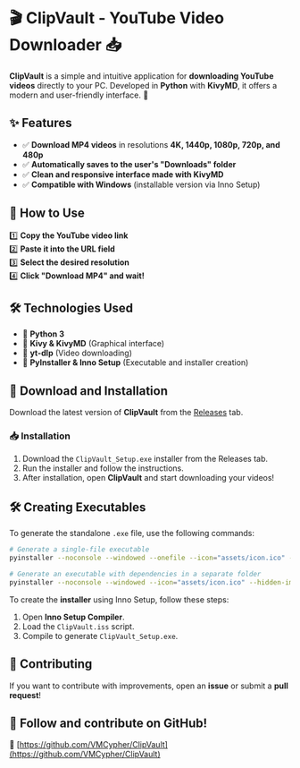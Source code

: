 # 🎬 ClipVault - YouTube Video Downloader 📥

**ClipVault** is a simple and intuitive application for **downloading YouTube videos** directly to your PC. Developed in **Python** with **KivyMD**, it offers a modern and user-friendly interface. 🚀

## ✨ Features
- ✅ **Download MP4 videos** in resolutions **4K, 1440p, 1080p, 720p, and 480p**
- ✅ **Automatically saves to the user's "Downloads" folder**
- ✅ **Clean and responsive interface made with KivyMD**
- ✅ **Compatible with Windows** (installable version via Inno Setup)

## 📌 How to Use
1️⃣ **Copy the YouTube video link**  
2️⃣ **Paste it into the URL field**  
3️⃣ **Select the desired resolution**  
4️⃣ **Click "Download MP4" and wait!**  

## 🛠 Technologies Used
- 🔹 **Python 3**
- 🔹 **Kivy & KivyMD** (Graphical interface)
- 🔹 **yt-dlp** (Video downloading)
- 🔹 **PyInstaller & Inno Setup** (Executable and installer creation)

## 🔽 Download and Installation
Download the latest version of **ClipVault** from the [Releases](https://github.com/VMCypher/ClipVault/releases) tab.

### 📥 Installation
1. Download the `ClipVault_Setup.exe` installer from the Releases tab.
2. Run the installer and follow the instructions.
3. After installation, open **ClipVault** and start downloading your videos!

## 🛠 Creating Executables
To generate the standalone `.exe` file, use the following commands:

```sh
# Generate a single-file executable
pyinstaller --noconsole --windowed --onefile --icon="assets/icon.ico" --hidden-import=kivymd ClipVault.py

# Generate an executable with dependencies in a separate folder
pyinstaller --noconsole --windowed --icon="assets/icon.ico" --hidden-import=kivymd ClipVault.py
```

To create the **installer** using Inno Setup, follow these steps:
1. Open **Inno Setup Compiler**.
2. Load the `ClipVault.iss` script.
3. Compile to generate `ClipVault_Setup.exe`.

## 🤝 Contributing
If you want to contribute with improvements, open an **issue** or submit a **pull request**! 

## 📢 Follow and contribute on GitHub!
🔗 [https://github.com/VMCypher/ClipVault](https://github.com/VMCypher/ClipVault)


